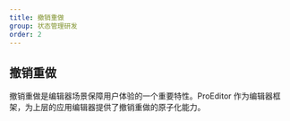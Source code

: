```yaml
---
title: 撤销重做
group: 状态管理研发
order: 2
---
```


## 撤销重做

撤销重做是编辑器场景保障用户体验的一个重要特性。ProEditor 作为编辑器框架，为上层的应用编辑器提供了撤销重做的原子化能力。

<code src="./demos/Redo/index.tsx" ></code>
